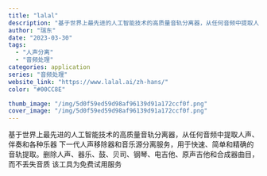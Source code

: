 ```yaml
---
title: "lalal"
description: "基于世界上最先进的人工智能技术的高质量音轨分离器，从任何音频中提取人声、伴奏和各种乐器 下一代人声移除器和音乐源分离服务"
author: "瑞东"
date: "2023-03-30"
tags:
  - "人声分离"
  - "音频处理"
categories: application
series: "音频处理"
website_link: "https://www.lalal.ai/zh-hans/"
color: "#00CC8E"

thumb_image: "/img/5d0f59ed59d98af96139d91a172ccf0f.png"
cover_image: "/img/5d0f59ed59d98af96139d91a172ccf0f.png"
---
```


基于世界上最先进的人工智能技术的高质量音轨分离器，从任何音频中提取人声、伴奏和各种乐器 下一代人声移除器和音乐源分离服务，用于快速、简单和精确的音轨提取。删除人声、器乐、鼓、贝司、钢琴、电吉他、原声吉他和合成器曲目，而不丢失音质 该工具为免费试用服务